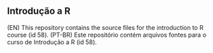 ## Introdução a R

(EN) This repository contains the source files for the introduction to R course (id 58).
(PT-BR) Este repositório contém arquivos fontes para o curso de Introdução a R (id 58).
